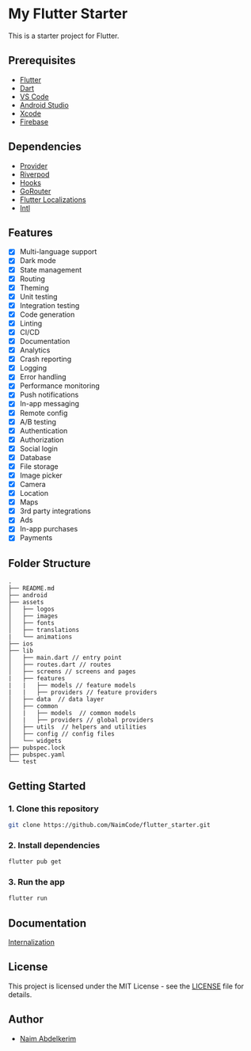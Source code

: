 # My Flutter Starter

This is a starter project for Flutter.

## Prerequisites

- [Flutter](https://flutter.dev/docs/get-started/install)
- [Dart](https://dart.dev/get-dart)
- [VS Code](https://code.visualstudio.com/download)
- [Android Studio](https://developer.android.com/studio)
- [Xcode](https://developer.apple.com/xcode/)
- [Firebase](https://firebase.google.com/)

## Dependencies

- [Provider](https://pub.dev/packages/provider)
- [Riverpod](https://pub.dev/packages/riverpod)
- [Hooks](https://pub.dev/packages/flutter_hooks)
- [GoRouter](https://pub.dev/packages/go_router)
- [Flutter Localizations](https://pub.dev/packages/flutter_localizations)
- [Intl](https://pub.dev/packages/intl)

## Features

- [x] Multi-language support
- [x] Dark mode
- [x] State management
- [x] Routing
- [x] Theming
- [x] Unit testing
- [x] Integration testing
- [x] Code generation
- [x] Linting
- [x] CI/CD
- [x] Documentation
- [x] Analytics
- [x] Crash reporting
- [x] Logging
- [x] Error handling
- [x] Performance monitoring
- [x] Push notifications
- [x] In-app messaging
- [x] Remote config
- [x] A/B testing
- [x] Authentication
- [x] Authorization
- [x] Social login
- [x] Database
- [x] File storage
- [x] Image picker
- [x] Camera
- [x] Location
- [x] Maps
- [x] 3rd party integrations
- [x] Ads
- [x] In-app purchases
- [x] Payments

## Folder Structure

```
.
├── README.md
├── android
├── assets
│   ├── logos
│   ├── images
│   ├── fonts
│   ├── translations
|   └── animations
├── ios
├── lib
│   ├── main.dart // entry point
│   ├── routes.dart // routes
│   ├── screens // screens and pages
|   ├── features
|   |   ├── models // feature models
|   |   ├── providers // feature providers
│   ├── data  // data layer
│   ├── common 
│   |   ├── models  // common models
│   |   ├── providers // global providers
│   ├── utils  // helpers and utilities
│   ├── config // config files
│   └── widgets
├── pubspec.lock
├── pubspec.yaml
└── test
```

## Getting Started

### 1. Clone this repository

```bash
git clone https://github.com/NaimCode/flutter_starter.git
```

### 2. Install dependencies

```bash
flutter pub get
```

### 3. Run the app

```bash
flutter run
```

## Documentation

[Internalization](https://pub.dev/packages/easy_localization)

## License

This project is licensed under the MIT License - see the [LICENSE](LICENSE) file for details.

## Author

- [Naim Abdelkerim](https://github.com/NaimCode)
